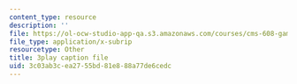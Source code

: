 ```yaml
---
content_type: resource
description: ''
file: https://ol-ocw-studio-app-qa.s3.amazonaws.com/courses/cms-608-game-design-fall-2010/3c03ab3cea2755bd81e888a77de6cedc_68565.vtt
file_type: application/x-subrip
resourcetype: Other
title: 3play caption file
uid: 3c03ab3c-ea27-55bd-81e8-88a77de6cedc
---
```


